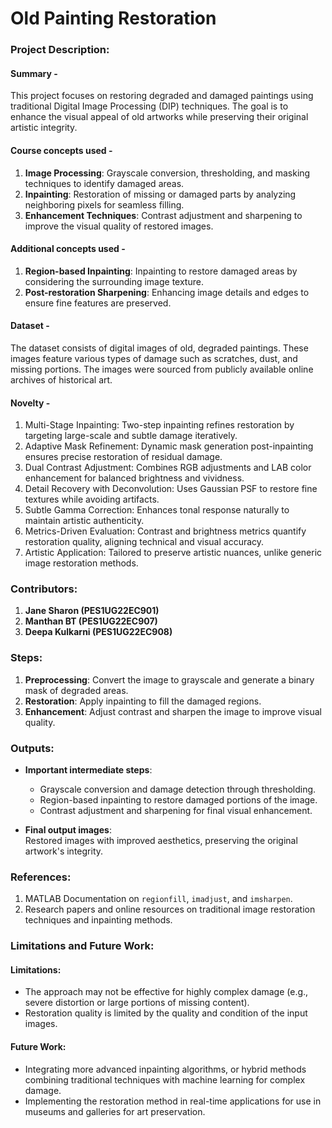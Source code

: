 # Old Painting Restoration

### Project Description:

#### Summary - 
This project focuses on restoring degraded and damaged paintings using traditional Digital Image Processing (DIP) techniques. The goal is to enhance the visual appeal of old artworks while preserving their original artistic integrity.

#### Course concepts used - 
1. **Image Processing**: Grayscale conversion, thresholding, and masking techniques to identify damaged areas.
2. **Inpainting**: Restoration of missing or damaged parts by analyzing neighboring pixels for seamless filling.
3. **Enhancement Techniques**: Contrast adjustment and sharpening to improve the visual quality of restored images.

#### Additional concepts used -
1. **Region-based Inpainting**: Inpainting to restore damaged areas by considering the surrounding image texture.
2. **Post-restoration Sharpening**: Enhancing image details and edges to ensure fine features are preserved.

#### Dataset - 
The dataset consists of digital images of old, degraded paintings. These images feature various types of damage such as scratches, dust, and missing portions. The images were sourced from publicly available online archives of historical art.

#### Novelty - 
1. Multi-Stage Inpainting:  Two-step inpainting refines restoration by targeting large-scale and subtle damage iteratively.
2. Adaptive Mask Refinement:  Dynamic mask generation post-inpainting ensures precise restoration of residual damage.
3. Dual Contrast Adjustment:  Combines RGB adjustments and LAB color enhancement for balanced brightness and vividness.
4. Detail Recovery with Deconvolution:  Uses Gaussian PSF to restore fine textures while avoiding artifacts.
5. Subtle Gamma Correction:  Enhances tonal response naturally to maintain artistic authenticity.
6. Metrics-Driven Evaluation:  Contrast and brightness metrics quantify restoration quality, aligning technical and visual accuracy.
7. Artistic Application: Tailored to preserve artistic nuances, unlike generic image restoration methods.

### Contributors:
1. **Jane Sharon (PES1UG22EC901)**
2. **Manthan BT (PES1UG22EC907)**
3. **Deepa Kulkarni (PES1UG22EC908)**

### Steps:
1. **Preprocessing**: Convert the image to grayscale and generate a binary mask of degraded areas.
2. **Restoration**: Apply inpainting to fill the damaged regions.
3. **Enhancement**: Adjust contrast and sharpen the image to improve visual quality.

### Outputs:
* **Important intermediate steps**:  
   - Grayscale conversion and damage detection through thresholding.  
   - Region-based inpainting to restore damaged portions of the image.  
   - Contrast adjustment and sharpening for final visual enhancement.

* **Final output images**:  
   Restored images with improved aesthetics, preserving the original artwork's integrity.

### References:
1. MATLAB Documentation on `regionfill`, `imadjust`, and `imsharpen`.
2. Research papers and online resources on traditional image restoration techniques and inpainting methods.

### Limitations and Future Work:
#### Limitations:
* The approach may not be effective for highly complex damage (e.g., severe distortion or large portions of missing content).
* Restoration quality is limited by the quality and condition of the input images.

#### Future Work:
* Integrating more advanced inpainting algorithms, or hybrid methods combining traditional techniques with machine learning for complex damage.
* Implementing the restoration method in real-time applications for use in museums and galleries for art preservation.
